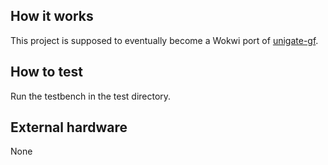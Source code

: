 ## How it works

This project is supposed to eventually become a Wokwi port of [unigate-gf](https://github.com/htfab/unigate-gf).

## How to test

Run the testbench in the test directory.

## External hardware

None
